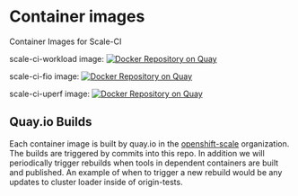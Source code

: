 # Container images
Container Images for Scale-CI

scale-ci-workload image: [![Docker Repository on Quay](https://quay.io/repository/openshift-scale/scale-ci-workload/status "Docker Repository on Quay")](https://quay.io/repository/openshift-scale/scale-ci-workload)

scale-ci-fio image: [![Docker Repository on Quay](https://quay.io/repository/openshift-scale/scale-ci-fio/status "Docker Repository on Quay")](https://quay.io/repository/openshift-scale/scale-ci-fio)

scale-ci-uperf image: [![Docker Repository on Quay](https://quay.io/repository/openshift-scale/scale-ci-uperf/status "Docker Repository on Quay")](https://quay.io/repository/openshift-scale/scale-ci-uperf)

## Quay.io Builds

Each container image is built by quay.io in the [openshift-scale](https://quay.io/organization/openshift-scale) organization.  The builds are triggered by commits into this repo.  In addition we will periodically trigger rebuilds when tools in dependent containers are built and published.  An example of when to trigger a new rebuild would be any updates to cluster loader inside of origin-tests.
